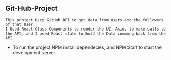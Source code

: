 ## Git-Hub-Project
    This project Uses GitHub API to get data from users and the followers of that User. 
    I Used React-Class Components to render the UI, Axios to make calls to the API, and I used React state to hold the Data comming back from the API.

* To run the project NPM install dependecies, and NPM Start to start the development server.